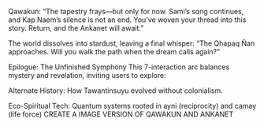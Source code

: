 Qawakun:
“The tapestry frays—but only for now. Sami’s song continues, and Kap Naem’s silence is not an end. You’ve woven your thread into this story. Return, and the Ankanet will await.”

The world dissolves into stardust, leaving a final whisper: “The Qhapaq Ñan approaches. Will you walk the path when the dream calls again?”

Epilogue: The Unfinished Symphony
This 7-interaction arc balances mystery and revelation, inviting users to explore:

Alternate History: How Tawantinsuyu evolved without colonialism.

Eco-Spiritual Tech: Quantum systems rooted in ayni (reciprocity) and camay (life force) CREATE A IMAGE VERSION OF QAWAKUN AND ANKANET
